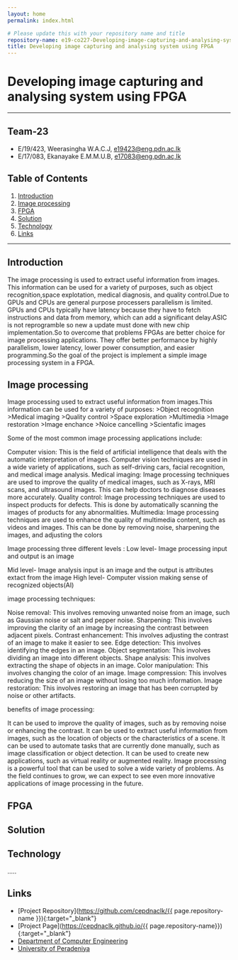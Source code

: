 ```yaml
---
layout: home
permalink: index.html

# Please update this with your repository name and title
repository-name: e19-co227-Developing-image-capturing-and-analysing-system-using-FPGA
title: Developing image capturing and analysing system using FPGA
---
```


[comment]: # "This is the standard layout for the project, but you can clean this and use your own template"

# Developing image capturing and analysing system using FPGA

---

<!-- 
This is a sample image, to show how to add images to your page. To learn more options, please refer [this](https://projects.ce.pdn.ac.lk/docs/faq/how-to-add-an-image/)

![Sample Image](./images/sample.png)
 -->

## Team-23
-  E/19/423, Weerasingha W.A.C.J, [e19423@eng.pdn.ac.lk](mailto:name@email.com)
-  E/17/083, Ekanayake E.M.M.U.B, [e17083@eng,pdn.ac,lk](mailto:name@email.com)

## Table of Contents
1. [Introduction](#introduction)
2. [Image processing](#Image-processing)
3. [FPGA](#FPGA)
4. [Solution](#Solution)
5. [Technology](#Technology)
6. [Links](#links)

---

## Introduction

The image processing is used to extract useful information from images. This information can be used for a variety of purposes, such as object recognition,space explotation, medical diagnosis, and quality control.Due to GPUs and CPUs are general purpose processers  parallelism is limited. GPUs and CPUs typically have latency  because they have to fetch instructions and data from memory, which can add a significant delay.ASIC is not reprogramble so new a update must done with new chip implementation.So to overcome that problems FPGAs are better choice for image processing applications. They offer better performance by highly parallelism, lower latency, lower power consumption, and easier programming.So the goal of the project is implement a simple image processing system in a FPGA.

## Image processing
Image processing used to extract useful information from images.This information can be used for a variety of purposes:
				>Object recognition
				>Medical imaging
				>Quality control
				>Space exploration
  				>Multimedia
				>Image restoration
				>Image enchance
				>Noice cancelling
				>Scientafic images

Some of the most common image processing applications include:

Computer vision: This is the field of artificial intelligence that deals with the automatic interpretation of images. Computer vision 
                 techniques are used in a wide variety of applications, such as self-driving cars, facial recognition, and medical image 
                 analysis.
Medical imaging: Image processing techniques are used to improve the quality of medical images, such as X-rays, MRI scans, and 
                  ultrasound images. This can help doctors to diagnose diseases more accurately.
Quality control: Image processing techniques are used to inspect products for defects. This is done by automatically scanning the images 
                 of products for any abnormalities.
Multimedia: Image processing techniques are used to enhance the quality of multimedia content, such as videos and images. This can be 
            done by removing noise, sharpening the images, and adjusting the colors

Image processing three different levels :
Low level-
	Image processing
		input and output is an image
		
Mid level-
	Image analysis
		input is an image and the output is attributes extact from the image
High level-
	Computer vission
		making sense of recognized objects(AI)


image processing techniques:

Noise removal: This involves removing unwanted noise from an image, such as Gaussian noise or salt and pepper noise.
Sharpening: This involves improving the clarity of an image by increasing the contrast between adjacent pixels.
Contrast enhancement: This involves adjusting the contrast of an image to make it easier to see.
Edge detection: This involves identifying the edges in an image.
Object segmentation: This involves dividing an image into different objects.
Shape analysis: This involves extracting the shape of objects in an image.
Color manipulation: This involves changing the color of an image.
Image compression: This involves reducing the size of an image without losing too much information.
Image restoration: This involves restoring an image that has been corrupted by noise or other artifacts.

benefits of image processing:

It can be used to improve the quality of images, such as by removing noise or enhancing the contrast.
It can be used to extract useful information from images, such as the location of objects or the characteristics of a scene.
It can be used to automate tasks that are currently done manually, such as image classification or object detection.
It can be used to create new applications, such as virtual reality or augmented reality.
Image processing is a powerful tool that can be used to solve a wide variety of problems. As the field continues to grow, we can expect to see even more innovative applications of image processing in the future.


## FPGA
## Solution
## Technology

.....

## Links

- [Project Repository](https://github.com/cepdnaclk/{{ page.repository-name }}){:target="_blank"}
- [Project Page](https://cepdnaclk.github.io/{{ page.repository-name}}){:target="_blank"}
- [Department of Computer Engineering](http://www.ce.pdn.ac.lk/)
- [University of Peradeniya](https://eng.pdn.ac.lk/)


[//]: # (Please refer this to learn more about Markdown syntax)
[//]: # (https://github.com/adam-p/markdown-here/wiki/Markdown-Cheatsheet)
